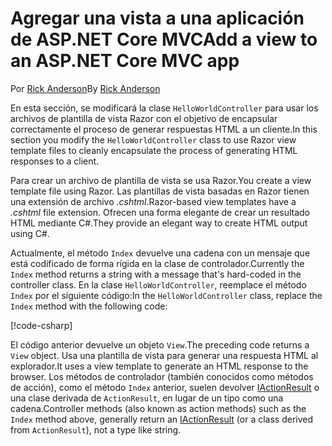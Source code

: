 # <a name="add-a-view-to-an-aspnet-core-mvc-app"></a><span data-ttu-id="e4f4c-101">Agregar una vista a una aplicación de ASP.NET Core MVC</span><span class="sxs-lookup"><span data-stu-id="e4f4c-101">Add a view to an ASP.NET Core MVC app</span></span>

<span data-ttu-id="e4f4c-102">Por [Rick Anderson](https://twitter.com/RickAndMSFT)</span><span class="sxs-lookup"><span data-stu-id="e4f4c-102">By [Rick Anderson](https://twitter.com/RickAndMSFT)</span></span>

<span data-ttu-id="e4f4c-103">En esta sección, se modificará la clase `HelloWorldController` para usar los archivos de plantilla de vista Razor con el objetivo de encapsular correctamente el proceso de generar respuestas HTML a un cliente.</span><span class="sxs-lookup"><span data-stu-id="e4f4c-103">In this section you modify the `HelloWorldController` class to use Razor view template files to cleanly encapsulate the process of generating HTML responses to a client.</span></span>

<span data-ttu-id="e4f4c-104">Para crear un archivo de plantilla de vista se usa Razor.</span><span class="sxs-lookup"><span data-stu-id="e4f4c-104">You create a view template file using Razor.</span></span> <span data-ttu-id="e4f4c-105">Las plantillas de vista basadas en Razor tienen una extensión de archivo *.cshtml*.</span><span class="sxs-lookup"><span data-stu-id="e4f4c-105">Razor-based view templates have a *.cshtml* file extension.</span></span> <span data-ttu-id="e4f4c-106">Ofrecen una forma elegante de crear un resultado HTML mediante C#.</span><span class="sxs-lookup"><span data-stu-id="e4f4c-106">They provide an elegant way to create HTML output using C#.</span></span>

<span data-ttu-id="e4f4c-107">Actualmente, el método `Index` devuelve una cadena con un mensaje que está codificado de forma rígida en la clase de controlador.</span><span class="sxs-lookup"><span data-stu-id="e4f4c-107">Currently the `Index` method returns a string with a message that's hard-coded in the controller class.</span></span> <span data-ttu-id="e4f4c-108">En la clase `HelloWorldController`, reemplace el método `Index` por el siguiente código:</span><span class="sxs-lookup"><span data-stu-id="e4f4c-108">In the `HelloWorldController` class, replace the `Index` method with the following code:</span></span>

[!code-csharp[](~/tutorials/first-mvc-app/start-mvc/sample/MvcMovie/Controllers/HelloWorldController.cs?name=snippet_4)]

<span data-ttu-id="e4f4c-109">El código anterior devuelve un objeto `View`.</span><span class="sxs-lookup"><span data-stu-id="e4f4c-109">The preceding code returns a `View` object.</span></span> <span data-ttu-id="e4f4c-110">Usa una plantilla de vista para generar una respuesta HTML al explorador.</span><span class="sxs-lookup"><span data-stu-id="e4f4c-110">It uses a view template to generate an HTML response to the browser.</span></span> <span data-ttu-id="e4f4c-111">Los métodos de controlador (también conocidos como métodos de acción), como el método `Index` anterior, suelen devolver [IActionResult](/dotnet/api/microsoft.aspnetcore.mvc.iactionresult) o una clase derivada de `ActionResult`, en lugar de un tipo como una cadena.</span><span class="sxs-lookup"><span data-stu-id="e4f4c-111">Controller methods (also known as action methods) such as the `Index` method above, generally return an [IActionResult](/dotnet/api/microsoft.aspnetcore.mvc.iactionresult) (or a class derived from `ActionResult`), not a type like string.</span></span>
